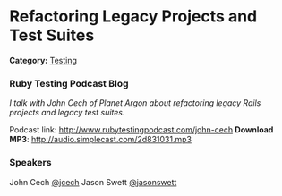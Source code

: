 # Refactoring Legacy Projects and Test Suites
**Category:** [Testing](https://github.com/rgondev/til/blob/master/README.md#testing)
### Ruby Testing Podcast Blog

*I talk with John Cech of Planet Argon about refactoring legacy Rails projects and legacy test suites.*

Podcast link: http://www.rubytestingpodcast.com/john-cech
**Download MP3**: http://audio.simplecast.com/2d831031.mp3

### Speakers
John Cech [@jcech](https://github.com/jcech)
Jason Swett [@jasonswett](https://twitter.com/jasonswett)